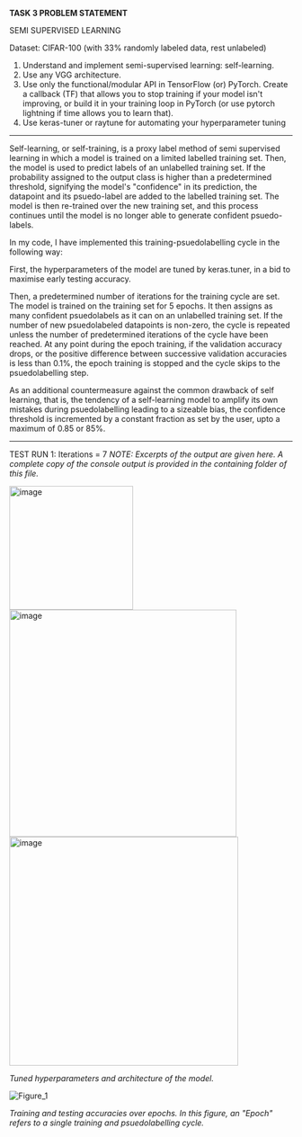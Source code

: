 **TASK 3 PROBLEM STATEMENT**

SEMI SUPERVISED LEARNING

Dataset: CIFAR-100 (with 33% randomly labeled data, rest unlabeled)

1. Understand and implement semi-supervised learning: self-learning.
2. Use any VGG architecture.
3. Use only the functional/modular API in TensorFlow (or) PyTorch. Create a callback (TF) that allows you to stop training 
   if your model isn't improving, or build it in your training loop in PyTorch (or use pytorch lightning if time allows you 
   to learn that).
4. Use keras-tuner or raytune for automating your hyperparameter tuning

-----------------------------------------------------------------------------------------------------------------------

Self-learning, or self-training, is a proxy label method of semi supervised learning in which a model is trained on a limited labelled training set. Then, the model is used to predict labels of an unlabelled training set. If the probability assigned to the output class is higher than a predetermined threshold, signifying the model's "confidence" in its prediction, the datapoint and its psuedo-label are added to the labelled training set. The model is then re-trained over the new training set, and this process continues until the model is no longer able to generate confident psuedo-labels.

In my code, I have implemented this training-psuedolabelling cycle in the following way:

First, the hyperparameters of the model are tuned by keras.tuner, in a bid to maximise early testing accuracy.

Then, a predetermined number of iterations for the training cycle are set. The model is trained on the training set for 5 epochs. It then assigns as many confident psuedolabels as it can on an unlabelled training set. If the number of new psuedolabeled datapoints is non-zero, the cycle is repeated unless the number of predetermined iterations of the cycle have been reached. At any point during the epoch training, if the validation accuracy drops, or the positive difference between successive validation accuracies is less than 0.1%, the epoch training is stopped and the cycle skips to the psuedolabelling step.

As an additional countermeasure against the common drawback of self learning, that is, the tendency of a self-learning model to amplify its own mistakes during psuedolabelling leading to a sizeable bias, the confidence threshold is incremented by a constant fraction as set by the user, upto a maximum of 0.85 or 85%.

-----------------------------------------------------------------------------------------------------------------------

TEST RUN 1: Iterations = 7
_NOTE: Excerpts of the output are given here. A complete copy of the console output is provided in the containing folder of this file._

<img width="220" alt="image" src="https://user-images.githubusercontent.com/62715046/223140202-edc68aab-1b88-4839-a5b2-9bbcf5315127.png">

<img width="404" alt="image" src="https://user-images.githubusercontent.com/62715046/223140274-bdd23ac0-295b-4610-97d5-520fee886a77.png">
<img width="407" alt="image" src="https://user-images.githubusercontent.com/62715046/223140385-6f3e81f1-b105-40e5-b6ba-98838fca1107.png">

_Tuned hyperparameters and architecture of the model._


![Figure_1](https://user-images.githubusercontent.com/62715046/223141086-b1494cdb-beda-485e-a1b5-8ba0d16e423c.png)

_Training and testing accuracies over epochs. In this figure, an "Epoch" refers to a single training and psuedolabelling cycle._


